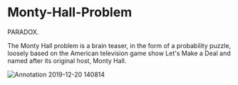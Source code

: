 # Monty-Hall-Problem
PARADOX.

The Monty Hall problem is a brain teaser, in the form of a probability puzzle, loosely based on the American television game show Let's Make a Deal and named after its original host, Monty Hall.

![Annotation 2019-12-20 140814](https://user-images.githubusercontent.com/25553462/71245027-ceed7d00-2339-11ea-94aa-5263a1348753.png)
